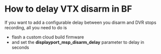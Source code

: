 # How to delay VTX disarm in BF

If you want to add a configurable delay between you disarm and DVR stops recording, all you need to do is
- flash a custom cloud build firmware
- and set the **displayport_msp_disarm_delay** parameter to delay in seconds
